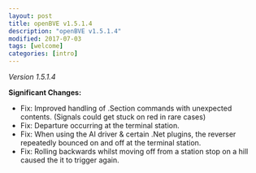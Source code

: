 ```yaml
---
layout: post
title: openBVE v1.5.1.4
description: "openBVE v1.5.1.4"
modified: 2017-07-03
tags: [welcome]
categories: [intro]
---
```


*Version 1.5.1.4*

__Significant Changes:__

* Fix: Improved handling of .Section commands with unexpected contents. (Signals could get stuck on red in rare cases)
* Fix: Departure occurring at the terminal station.
* Fix: When using the AI driver & certain .Net plugins, the reverser repeatedly bounced on and off at the terminal station.
* Fix: Rolling backwards whilst moving off from a station stop on a hill caused the it to trigger again.

